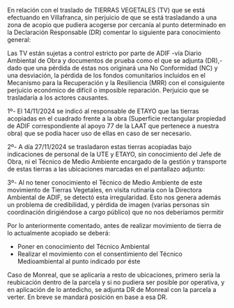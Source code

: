 En relación con el traslado de TIERRAS VEGETALES (TV) que se está efectuando  en Villafranca, sin perjuicio de que se está trasladando a una zona de acopio que pudiera acogerse por cercanía al punto determinado en la Declaración Responsable (DR) comentar lo siguiente para conocimiento general:

Las TV están sujetas a control estricto por parte de ADIF -vía Diario Ambiental de Obra y documentos de prueba como el que se adjunta (DR),- dado que una pérdida de éstas nos originará una No Conformidad (NC) y una desviación, la pérdida de los fondos comunitarios incluidos en el Mecanismo para la Recuperación y la Resiliencia (MRR) con el consiguiente perjuicio económico de difícil o imposible reparación. Perjuicio que se trasladaría a los actores causantes.

1º- El 14/11/2024 se indicó al responsable de ETAYO que las tierras acopiadas en el cuadrado frente a la obra (Superficie rectangular propiedad de ADIF correspondiente al apoyo 77 de la LAAT que pertenece a nuestra obra) que se podía hacer uso de ellas en caso de ser necesario.

2º- A día 27/11/2024 se trasladaron estas tierras acopiadas bajo indicaciones de personal de la UTE y ETAYO, sin conocimiento del Jefe de Obra, ni el Técnico de Medio Ambiente encargado de la gestión y transporte de estas tierras a las ubicaciones marcadas en el pantallazo adjunto:

3º- Al no tener conocimiento el Técnico de Medio Ambiente de este movimiento de Tierras Vegetales, en visita rutinaria con la Directora Ambiental de ADIF, se detectó esta irregularidad. Esto nos genera además un problema de credibilidad, y pérdida de imagen (varias personas sin coordinación dirigiéndose a cargo público) que no nos deberíamos permitir

 
Por lo anteriormente comentado, antes de realizar movimiento de tierra de lo actualmente acopiado se deberá:

- Poner en conocimiento del Técnico Ambiental
- Realizar el movimiento con el consentimiento del Técnico Medioambiental al punto indicado por éste

Caso de Monreal, que se aplicaría a resto de ubicaciones, primero sería la reubicación dentro de la parcela y si no pudiera ser posible por operativa, y en aplicación de lo antedicho, se adjunta DR de Monreal con la parcela a verter. En breve se mandará posición en base a esa DR.





